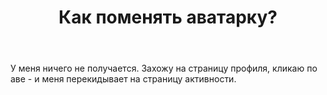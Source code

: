 ﻿---
title: "Как поменять аватарку?"
se.owner.user_id: 447493
se.owner.display_name: "mdddmmmm"
se.owner.link: "https://ru.meta.stackoverflow.com/users/447493/mdddmmmm"
se.link: "https://ru.meta.stackoverflow.com/questions/11635/%d0%9a%d0%b0%d0%ba-%d0%bf%d0%be%d0%bc%d0%b5%d0%bd%d1%8f%d1%82%d1%8c-%d0%b0%d0%b2%d0%b0%d1%82%d0%b0%d1%80%d0%ba%d1%83"
se.question_id: 11635
se.post_type: question
---
<p>У меня ничего не получается. Захожу на страницу профиля, кликаю по аве - и меня перекидывает на страницу активности.</p>
